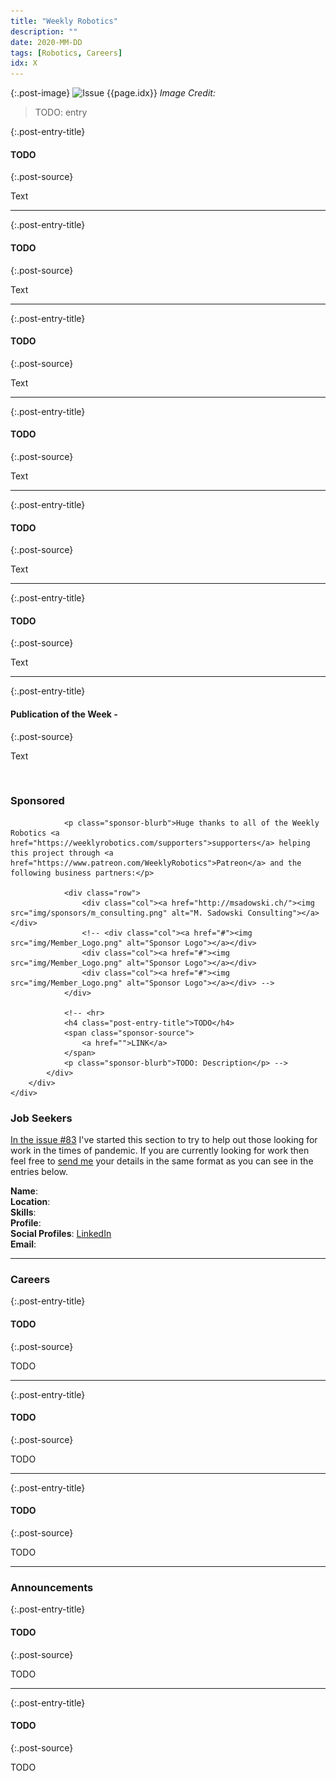 ```yaml
---
title: "Weekly Robotics"
description: ""
date: 2020-MM-DD
tags: [Robotics, Careers]
idx: X
---
```


{:.post-image}
![Issue {{page.idx}}](/img/headers/{{page.idx}}.jpg "Issue {{page.idx}}")
*Image Credit: []()*

> TODO: entry

{:.post-entry-title}
#### TODO

{:.post-source}
[]()

Text

----

{:.post-entry-title}
#### TODO

{:.post-source}
[]()

Text

----

{:.post-entry-title}
#### TODO

{:.post-source}
[]()

Text

----

{:.post-entry-title}
#### TODO

{:.post-source}
[]()

Text

----

{:.post-entry-title}
#### TODO

{:.post-source}
[]()

Text

----

{:.post-entry-title}
#### TODO

{:.post-source}
[]()

Text

----

{:.post-entry-title}
#### Publication of the Week -

{:.post-source}
[]()

Text

<br>
<div class="sponsor-snippet-wrapper">
    <div class="sponsor-snippet container-fluid">
        <div class="row">
            <div class="col-3 d-none d-sm-block"></div>
                <div class="col-sm-12 col-md-6 nopadding">
                    <h3 id="spoonsored">Sponsored</h3>

                <p class="sponsor-blurb">Huge thanks to all of the Weekly Robotics <a href="https://weeklyrobotics.com/supporters">supporters</a> helping this project through <a href="https://www.patreon.com/WeeklyRobotics">Patreon</a> and the following business partners:</p>

                <div class="row">
                    <div class="col"><a href="http://msadowski.ch/"><img src="img/sponsors/m_consulting.png" alt="M. Sadowski Consulting"></a></div>
                    <!-- <div class="col"><a href="#"><img src="img/Member_Logo.png" alt="Sponsor Logo"></a></div>
                    <div class="col"><a href="#"><img src="img/Member_Logo.png" alt="Sponsor Logo"></a></div>
                    <div class="col"><a href="#"><img src="img/Member_Logo.png" alt="Sponsor Logo"></a></div> -->
                </div>

                <!-- <hr>
                <h4 class="post-entry-title">TODO</h4>
                <span class="sponsor-source">
                    <a href="">LINK</a>
                </span>
                <p class="sponsor-blurb">TODO: Description</p> -->
            </div>
        </div>
    </div>
</div>

### Job Seekers

[In the issue #83](https://weeklyrobotics.com/weekly-robotics-83) I've started this section to try to help out those looking for work in the times of pandemic. If you are currently looking for work then feel free to [send me](mailto:mat@weeklyrobotics.com) your details in the same format as you can see in the entries below.

**Name**: <br>
**Location**: <br>
**Skills**: <br>
**Profile**: <br>
**Social Profiles**: [LinkedIn]() <br>
**Email**: <br>

----

### Careers

{:.post-entry-title}
#### TODO

{:.post-source}
[]()

TODO

----

{:.post-entry-title}
#### TODO

{:.post-source}
[]()

TODO

----

{:.post-entry-title}
#### TODO

{:.post-source}
[]()

TODO

----

### Announcements

{:.post-entry-title}
#### TODO

{:.post-source}
[]()

TODO

----

{:.post-entry-title}
#### TODO

{:.post-source}
[]()

TODO
